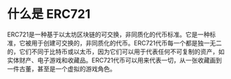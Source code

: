 # 什么是 ERC721

ERC721是一种基于以太坊区块链的可交换，非同质化的代币标准。它是一种标准，它被用于创建可交换的，非同质化的代币。ERC721代币每一个都是独一无二的，它们不同于比特币或以太币，因为它们可以用于代表任何不可复制的资产，如实体财产、电子游戏和收藏品。ERC721代币可以用来代表一切，从一张收藏画到一件古董，甚至是一个虚拟的游戏角色。